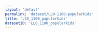 ```yaml
---
layout: 'detail'
permalink: 'dataset/LL0-1100-popularkids'
title: 'Ll0_1100_popularkids'
datasetID: 'LL0_1100_popularkids'
---
```

